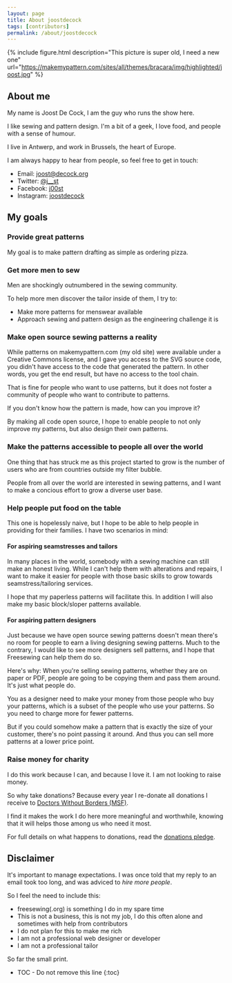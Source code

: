 ```yaml
---
layout: page
title: About joostdecock
tags: [contributors]
permalink: /about/joostdecock
---
```

{% include figure.html 
    description="This picture is super old, I need a new one"
    url="https://makemypattern.com/sites/all/themes/bracara/img/highlighted/joost.jpg"
%}
## About me

My name is Joost De Cock, 
I am the guy who runs the show here.

I like sewing and pattern design. 
I'm a bit of a geek, I love food, and people with a sense of humour.

I live in Antwerp, and work in Brussels, the heart of Europe.

I am always happy to hear from people, so feel free to get in touch:

- Email: [joost@decock.org](mailto:joost@decock.org)
- Twitter: [@j__st](https://twitter.com/j__st)
- Facebook: [j00st](https://facebook.com/j00st)
- Instagram: [joostdecock](http://instagram.com/joostdecock)

## My goals

### Provide great patterns
My goal is to make pattern drafting as simple as ordering pizza.

### Get more men to sew
Men are shockingly outnumbered in the sewing community.

To help more men discover the tailor inside of them, 
I try to:

- Make more patterns for menswear available
- Approach sewing and pattern design as the engineering challenge it is

### Make open source sewing patterns a reality
While patterns on makemypattern.com (my old site) 
were available under a Creative Commons license, 
and I gave you access to the SVG source code, 
you didn't have access to the code that generated 
the pattern.  In other words, you get the end result, 
but have no access to the tool chain.

That is fine for people who want to use patterns, 
but it does not foster a community of people who 
want to contribute to patterns.

If you don't know how the pattern is made, 
how can you improve it?

By making all code open source, I hope to enable 
people to not only improve my patterns, but also 
design their own patterns.

### Make the patterns accessible to people all over the world
One thing that has struck me as this project started to grow is the 
number of users who are from countries outside my filter bubble.

People from all over the world are interested in sewing patterns, 
and I want to make a concious effort to grow a diverse user base. 

### Help people put food on the table
This one is hopelessly naive, but I hope to be able to help 
people in providing for their families. I have two scenarios 
in mind:

#### For aspiring seamstresses and tailors

In many places in the world, somebody with a sewing 
machine can still make an honest living. 
While I can't help them with alterations and repairs, 
I want to make it easier for people with those basic 
skills to grow towards seamstress/tailoring services.

I hope that my paperless patterns will facilitate this. 
In addition I will also make my basic block/sloper 
patterns available.

#### For aspiring pattern designers

Just because we have open source sewing patterns doesn't 
mean there's no room for people to earn a living designing 
sewing patterns. Much to the contrary, I would like to 
see more designers sell patterns, and I hope that 
Freesewing can help them do so.

Here's why: When you're selling sewing patterns, 
whether they are on paper or PDF, people are 
going to be copying them and pass them around. 
It's just what people do.

You as a designer need to make your money from those 
people who buy your patterns, which is a subset of 
the people who use your patterns. So you need to 
charge more for fewer patterns.

But if you could somehow make a pattern that is 
exactly the size of your customer, there's no point 
passing it around. And thus you can sell more 
patterns at a lower price point.

### Raise money for charity
I do this work because I can, and because I love it.
I am not looking to raise money.

So why take donations? Because every year
I re-donate all donations I receive to 
[Doctors Without Borders (MSF)](http://www.msf.org/).

I find it makes the work I do here more meaningful and 
worthwhile, knowing that it will helps those among us who
need it most.

For full details on what happens to donations, read the 
[donations pledge](/donate/pledge).

## Disclaimer

It's important to manage expectations. I was once told that my reply to an email took too long, 
and was adviced to _hire more people_. 

So I feel the need to include this:

- freesewing(.org) is something I do in my spare time
- This is not a business, this is not my job, I do this often alone and sometimes with help from contributors
- I do not plan for this to make me rich
- I am not a professional web designer or developer
- I am not a professional tailor

So far the small print. 




* TOC - Do not remove this line
{:toc}

